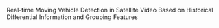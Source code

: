 Real-time Moving Vehicle Detection in Satellite Video Based on Historical Differential Information and Grouping Features

